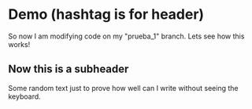 # Demo (hashtag is for header)

So now I am modifying code on my "prueba_1" branch. Lets see how this works!

## Now this is a subheader

Some random text just to prove how well can I write without seeing the keyboard. 